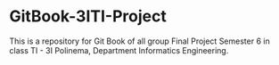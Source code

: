 # GitBook-3ITI-Project
This is a repository for Git Book of all group Final Project Semester 6 in class TI - 3I Polinema, Department Informatics Engineering.
